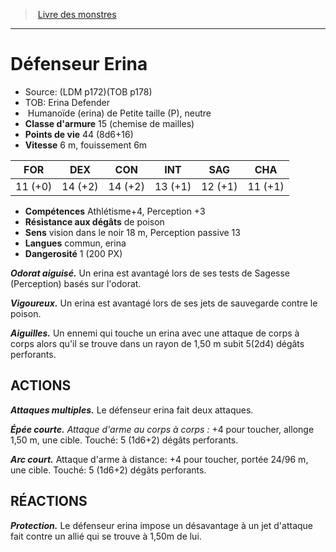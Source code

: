 ﻿> [Livre des monstres](tome_of_beasts.md)

---

# Défenseur Erina

- Source: (LDM p172)(TOB p178)
- TOB: Erina Defender
-  Humanoïde (erina) de Petite taille (P), neutre
- **Classe d'armure** 15 (chemise de mailles)
- **Points de vie** 44 (8d6+16)
- **Vitesse** 6 m, fouissement 6m

|FOR|DEX|CON|INT|SAG|CHA|
|---|---|---|---|---|---|
|11 (+0)|14 (+2)|14 (+2)|13 (+1)|12 (+1)|11 (+1)|

- **Compétences** Athlétisme+4, Perception +3
- **Résistance aux dégâts** de poison
- **Sens** vision dans le noir 18 m, Perception passive 13
- **Langues** commun, erina
- **Dangerosité** 1 (200 PX)

**_Odorat aiguisé._** Un erina est avantagé lors de ses tests de Sagesse (Perception) basés sur l'odorat.

**_Vigoureux._** Un erina est avantagé lors de ses jets de sauvegarde contre le poison.

**_Aiguilles._** Un ennemi qui touche un erina avec une attaque de corps à corps alors qu'il se trouve dans un rayon de 1,50 m subit 5(2d4) dégâts perforants.

## ACTIONS

**_Attaques multiples._** Le défenseur erina fait deux attaques.

**_Épée courte._** _Attaque d'arme au corps à corps :_ +4 pour toucher, allonge 1,50 m, une cible. Touché: 5 (1d6+2) dégâts perforants.

**_Arc court._** Attaque d'arme à distance: +4 pour toucher, portée 24/96 m, une cible. Touché: 5 (1d6+2) dégâts perforants.

## RÉACTIONS

**_Protection._** Le défenseur erina impose un désavantage à un jet d'attaque fait contre un allié qui se trouve à 1,50m de lui.

